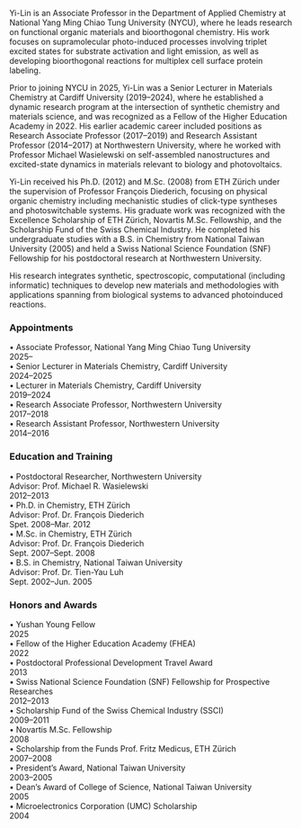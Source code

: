 <p>
Yi-Lin is an Associate Professor in the Department of Applied Chemistry at National Yang Ming Chiao Tung University (NYCU), where he leads research on functional organic materials and bioorthogonal chemistry. His work focuses on supramolecular photo-induced processes involving triplet excited states for substrate activation and light emission, as well as developing bioorthogonal reactions for multiplex cell surface protein labeling.
</p>
<p>
Prior to joining NYCU in 2025, Yi-Lin was a Senior Lecturer in Materials Chemistry at Cardiff University (2019–2024), where he established a dynamic research program at the intersection of synthetic chemistry and materials science, and was recognized as a Fellow of the Higher Education Academy in 2022. His earlier academic career included positions as Research Associate Professor (2017–2019) and Research Assistant Professor (2014–2017) at Northwestern University, where he worked with Professor Michael Wasielewski on self-assembled nanostructures and excited-state dynamics in materials relevant to biology and photovoltaics.
</p>
<p>
Yi-Lin received his Ph.D. (2012) and M.Sc. (2008) from ETH Zürich under the supervision of Professor François Diederich, focusing on physical organic chemistry including mechanistic studies of click-type syntheses and photoswitchable systems. His graduate work was recognized with the Excellence Scholarship of ETH Zürich, Novartis M.Sc. Fellowship, and the Scholarship Fund of the Swiss Chemical Industry. He completed his undergraduate studies with a B.S. in Chemistry from National Taiwan University (2005) and held a Swiss National Science Foundation (SNF) Fellowship for his postdoctoral research at Northwestern University.
</p>
<p>
His research integrates synthetic, spectroscopic, computational (including informatic) techniques to develop new materials and methodologies with applications spanning from biological systems to advanced photoinduced reactions.
</p>


<h3 class="mt-5 mb-3">Appointments</h3> 
<div class="row g-0 align-items-baseline mb-2"> 
  <div class="col-md-9 col-8"> • Associate Professor, National Yang Ming Chiao Tung University</div> 
  <div class="col-md-3 col-4 text-end">2025–</div> 
</div>
<div class="row g-0 align-items-baseline mb-2"> 
  <div class="col-md-9 col-8"> • Senior Lecturer in Materials Chemistry, Cardiff University</div> 
  <div class="col-md-3 col-4 text-end">2024–2025</div> 
</div>
<div class="row g-0 align-items-baseline mb-2">
  <div class="col-md-9 col-8"> • Lecturer in Materials Chemistry, Cardiff University</div>
  <div class="col-md-3 col-4 text-end">2019–2024</div>
</div>
<div class="row g-0 align-items-baseline mb-2">
  <div class="col-md-9 col-8"> • Research Associate Professor, Northwestern University</div>
  <div class="col-md-3 col-4 text-end">2017–2018</div>
</div>
<div class="row g-0 align-items-baseline mb-2">
  <div class="col-md-9 col-8"> • Research Assistant Professor, Northwestern University</div>
  <div class="col-md-3 col-4 text-end">2014–2016</div>
</div>

<h3 class="mt-5 mb-3">Education and Training</h3>
<div class="row g-0 align-items-baseline mb-2">
  <div class="col-md-9 col-8"> • Postdoctoral Researcher, Northwestern University<br>Advisor: Prof. Michael R. Wasielewski</div>
  <div class="col-md-3 col-4 text-end">2012–2013</div>
</div>
<div class="row g-0 align-items-baseline mb-2">
  <div class="col-md-9 col-8"> • Ph.D. in Chemistry, ETH Zürich<br>Advisor: Prof. Dr. François Diederich</div>
  <div class="col-md-3 col-4 text-end">Spet. 2008–Mar. 2012</div>
</div>
<div class="row g-0 align-items-baseline mb-2">
  <div class="col-md-9 col-8"> • M.Sc. in Chemistry, ETH Zürich<br>Advisor: Prof. Dr. François Diederich</div>
  <div class="col-md-3 col-4 text-end">Sept. 2007–Sept. 2008</div>
</div>
<div class="row g-0 align-items-baseline mb-2">
  <div class="col-md-9 col-8"> • B.S. in Chemistry, National Taiwan University<br>Advisor: Prof. Dr. Tien-Yau Luh</div>
  <div class="col-md-3 col-4 text-end">Sept. 2002–Jun. 2005</div>
</div>

<h3 class="mt-5 mb-3">Honors and Awards</h3>
<div class="row g-0 align-items-baseline mb-2">
  <div class="col-md-9 col-8 award-item"> • Yushan Young Fellow</div>
  <div class="col-md-3 col-4 text-end">2025</div>
</div>
<div class="row g-0 align-items-baseline mb-2">
  <div class="col-md-9 col-8 award-item"> • Fellow of the Higher Education Academy (FHEA)</div>
  <div class="col-md-3 col-4 text-end">2022</div>
</div>
<div class="row g-0 align-items-baseline mb-2">
  <div class="col-md-9 col-8 award-item"> • Postdoctoral Professional Development Travel Award</div>
  <div class="col-md-3 col-4 text-end">2013</div>
</div>
<div class="row g-0 align-items-baseline mb-2">
  <div class="col-md-9 col-8 award-item"> • Swiss National Science Foundation (SNF) Fellowship for Prospective Researches</div>
  <div class="col-md-3 col-4 text-end">2012–2013</div>
</div>
<div class="row g-0 align-items-baseline mb-2">
  <div class="col-md-9 col-8"> • Scholarship Fund of the Swiss Chemical Industry (SSCI)</div>
  <div class="col-md-3 col-4 text-end">2009–2011</div>
</div>
<div class="row g-0 align-items-baseline mb-2">
  <div class="col-md-9 col-8"> • Novartis M.Sc. Fellowship</div>
  <div class="col-md-3 col-4 text-end">2008</div>
</div>
<div class="row g-0 align-items-baseline mb-2">
  <div class="col-md-9 col-8"> • Scholarship from the Funds Prof. Fritz Medicus, ETH Zürich</div>
  <div class="col-md-3 col-4 text-end">2007–2008</div>
</div>
<div class="row g-0 align-items-baseline mb-2">
  <div class="col-md-9 col-8"> • President’s Award, National Taiwan University</div>
  <div class="col-md-3 col-4 text-end">2003–2005</div>
</div>
<div class="row g-0 align-items-baseline mb-2">
  <div class="col-md-9 col-8"> • Dean’s Award of College of Science, National Taiwan University</div>
  <div class="col-md-3 col-4 text-end">2005</div>
</div>
<div class="row g-0 align-items-baseline mb-2">
  <div class="col-md-9 col-8"> • Microelectronics Corporation (UMC) Scholarship</div>
  <div class="col-md-3 col-4 text-end">2004</div>
</div>